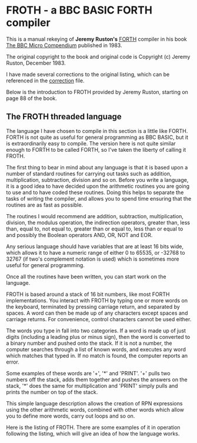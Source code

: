 # FROTH - a BBC BASIC FORTH compiler

This is a manual rekeying of **Jeremy Ruston's** [FORTH](https://en.wikipedia.org/wiki/Forth_(programming_language)) compiler in his book [The BBC Micro Compendium](https://archive.org/details/BBCMicroCompendium/mode/2up) published in 1983.

The original copyright to the book and original code is Copyright (c) Jeremy Ruston, December 1983.

I have made several corrections to the original listing, which can be referenced in the [correction](https://github.com/colinhoad/bbc-micro-forth-compiler/blob/main/listing-correction.png) file.

Below is the introduction to FROTH provided by Jeremy Ruston, starting on page 88 of the book.

## The FROTH threaded language

The language I have chosen to compile in this section is a little like FORTH. FORTH is not quite as useful for general programming as BBC BASIC, but it is extraordinarily easy to compile. The version here is not quite similar enough to FORTH to be called FORTH, so I've taken the liberty of calling it FROTH.

The first thing to bear in mind about any language is that it is based upon a number of standard routines for carrying out tasks such as addition, multiplication, subtraction, division and so on. Before you write a language, it is a good idea to have decided upon the arithmetic routines you are going to use and to have coded these routines. Doing this helps to separate the tasks of writing the compiler, and allows you to spend time ensuring that the routines are as fast as possible.

The routines I would recommend are addition, subtraction, multiplication, division, the modulus operation, the indirection operators, greater than, less than, equal to, not equal to, greater than or equal to, less than or equal to and possibly the Boolean operators AND, OR, NOT and EOR.

Any serious language should have variables that are at least 16 bits wide, which allows it to have a numeric range of either 0 to 65535, or -32768 to 32767 (if two's complement notation is used) which is sometimes more useful for general programming.

Once all the routines have been written, you can start work on the language.

FROTH is based around a stack of 16 bit numbers, like most FORTH implementations. You interact with FROTH by typing one or more words on the keyboard, terminated by pressing carriage return, and separated by spaces. A word can then be made up of any characters except spaces and carriage returns. For convenience, control characters cannot be used either.

The words you type in fall into two categories. If a word is made up of just digits (including a leading plus or minus sign), then the word is converted to a binary number and pushed onto the stack. If it is not a number, the computer searches through a list of known words, and executes any word which matches that typed in. If no match is found, the computer reports an error.

Some examples of these words are '+', '\*' and 'PRINT'. '+' pulls two numbers off the stack, adds them together and pushes the answers on the stack, '\*' does the same for multiplication and 'PRINT' simply pulls and prints the number on top of the stack.

This simple language description allows the creation of RPN expressions using the other arithmetic words, combined with other words which allow you to define more words, carry out loops and so on.

Here is the listing of FROTH. There are some examples of it in operation following the listing, which will give an idea of how the language works.
